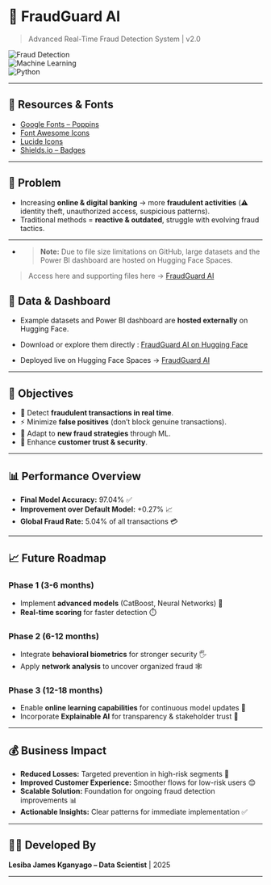 # 🚨 FraudGuard AI  
> Advanced Real-Time Fraud Detection System | v2.0  

![Fraud Detection](https://img.shields.io/badge/Fraud-Detection-red?style=for-the-badge)  
![Machine Learning](https://img.shields.io/badge/Machine-Learning-blue?style=for-the-badge)  
![Python](https://img.shields.io/badge/Python-3.9+-yellow?style=for-the-badge)  

---

## 🔗 Resources & Fonts  
- [Google Fonts – Poppins](https://fonts.google.com/specimen/Poppins)  
- [Font Awesome Icons](https://fontawesome.com/icons)  
- [Lucide Icons](https://lucide.dev/icons/)  
- [Shields.io – Badges](https://shields.io/)  

---

## 📌 Problem  
- Increasing **online & digital banking** → more **fraudulent activities** (⚠️ identity theft, unauthorized access, suspicious patterns).  
- Traditional methods = **reactive & outdated**, struggle with evolving fraud tactics.

 --- 
-  > **Note:** Due to file size limitations on GitHub, large datasets and the Power BI dashboard are hosted on Hugging Face Spaces.  
> Access here and supporting files here → [FraudGuard AI]([https://huggingface.co/spaces/jmine/FraudGuard_AI](https://huggingface.co/spaces/jmine/FraudGuard_AI/tree/main))  
## 📂 Data & Dashboard
- Example datasets and Power BI dashboard are **hosted externally** on Hugging Face.  
- Download or explore them directly : [FraudGuard AI on Hugging Face](https://huggingface.co/spaces/jmine/FraudGuard_AI/tree/main)  

- Deployed live on Hugging Face Spaces → [FraudGuard AI ](https://huggingface.co/spaces/jmine/FraudGuard_AI)



---

## 🎯 Objectives  
- 🔎 Detect **fraudulent transactions in real time**.  
- ⚡ Minimize **false positives** (don’t block genuine transactions).  
- 🧠 Adapt to **new fraud strategies** through ML.  
- 🤝 Enhance **customer trust & security**.   

---

## 📊 Performance Overview  
- **Final Model Accuracy:** 97.04% ✅  
- **Improvement over Default Model:** +0.27% 📈  
- **Global Fraud Rate:** 5.04% of all transactions 💳  

---

## 📈 Future Roadmap  

### **Phase 1 (3-6 months)**  
- Implement **advanced models** (CatBoost, Neural Networks) 🤖  
- **Real-time scoring** for faster detection ⏱️  

### **Phase 2 (6-12 months)**  
- Integrate **behavioral biometrics** for stronger security 🖐️  
- Apply **network analysis** to uncover organized fraud 🕸️  

### **Phase 3 (12-18 months)**  
- Enable **online learning capabilities** for continuous model updates 🔄  
- Incorporate **Explainable AI** for transparency & stakeholder trust 🧠  

---

## 💰 Business Impact  
- **Reduced Losses:** Targeted prevention in high-risk segments 💸  
- **Improved Customer Experience:** Smoother flows for low-risk users 😊  
- **Scalable Solution:** Foundation for ongoing fraud detection improvements 📊  
- **Actionable Insights:** Clear patterns for immediate implementation ✅  

---

## 👨‍💻 Developed By  
**Lesiba James Kganyago – Data Scientist** | 2025  

---
